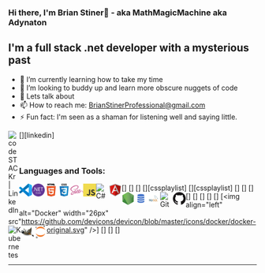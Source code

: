 ### Hi there, I'm Brian Stiner👋 - aka MathMagicMachine aka Adynaton

## I'm a full stack .net developer with a mysterious past

- 🌱 I’m currently learning how to take my time
- 👯 I’m looking to buddy up and learn more obscure nuggets of code
- 💬 Lets talk about 
- 📫 How to reach me: BrianStinerProfessional@gmail.com
- ⚡ Fun fact: I'm seen as a shaman for listening well and saying little.

[<img align="left" alt="codeSTACKr | LinkedIn" width="22px" src="https://cdn.jsdelivr.net/npm/simple-icons@v3/icons/linkedin.svg" />][linkedin]

<br />

### Languages and Tools:

[<img align="left" alt="Visual Studio Code" width="26px" src="https://raw.githubusercontent.com/github/explore/80688e429a7d4ef2fca1e82350fe8e3517d3494d/topics/visual-studio-code/visual-studio-code.png" />]
[<img align="left" alt="DotNet" width="26px" src="https://github.com/devicons/devicon/blob/master/icons/dotnetcore/dotnetcore-original.svg" />]
[<img align="left" alt="HTML5" width="26px" src="https://raw.githubusercontent.com/github/explore/80688e429a7d4ef2fca1e82350fe8e3517d3494d/topics/html/html.png" />]
[<img align="left" alt="CSS3" width="26px" src="https://raw.githubusercontent.com/github/explore/80688e429a7d4ef2fca1e82350fe8e3517d3494d/topics/css/css.png" />][cssplaylist]
[<img align="left" alt="Sass" width="26px" src="https://raw.githubusercontent.com/github/explore/80688e429a7d4ef2fca1e82350fe8e3517d3494d/topics/sass/sass.png" />][cssplaylist]
[<img align="left" alt="JavaScript" width="26px" src="https://raw.githubusercontent.com/github/explore/80688e429a7d4ef2fca1e82350fe8e3517d3494d/topics/javascript/javascript.png" />]
[<img align="left" alt="C#" width="26px" src="https://raw.githubusercontent.com/jmnote/z-icons/master/svg/csharp.svg" />]
[<img align="left" alt="Angular" width="26px" src="https://github.com/devicons/devicon/blob/master/icons/angularjs/angularjs-original.svg" />]
[<img align="left" alt="Node.js" width="26px" src="https://raw.githubusercontent.com/github/explore/80688e429a7d4ef2fca1e82350fe8e3517d3494d/topics/nodejs/nodejs.png" />]
[<img align="left" alt="SQL" width="26px" src="https://raw.githubusercontent.com/github/explore/80688e429a7d4ef2fca1e82350fe8e3517d3494d/topics/sql/sql.png" />]
[<img align="left" alt="MySQL" width="26px" src="https://raw.githubusercontent.com/github/explore/80688e429a7d4ef2fca1e82350fe8e3517d3494d/topics/mysql/mysql.png" />]
[<img align="left" alt="Git" width="26px" src="https://raw.githubusercontent.com/jmnote/z-icons/master/svg/git.svg" />]
[<img align="left" alt="GitHub" width="26px" src="https://raw.githubusercontent.com/github/explore/78df643247d429f6cc873026c0622819ad797942/topics/github/github.png" />]
[<img align="left" alt="Docker" width="26px" src"https://github.com/devicons/devicon/blob/master/icons/docker/docker-original.svg" />]
[<img align="left" alt="Kubernetes" width="26px" src="https://raw.githubusercontent.com/jmnote/z-icons/master/svg/kubernetes.svg" />]
[<img align="left" alt="Gimp" width="26px" src="https://github.com/devicons/devicon/blob/master/icons/gimp/gimp-original.svg" />]
[<img align="left" alt="Jupyter" width="26px" src="https://github.com/devicons/devicon/blob/master/icons/jupyter/jupyter-original.svg" />]

<br />
<br />

---
